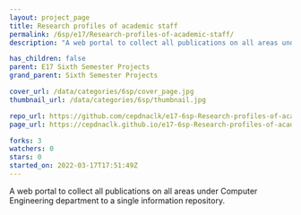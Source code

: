 ```yaml
---
layout: project_page
title: Research profiles of academic staff
permalink: /6sp/e17/Research-profiles-of-academic-staff/
description: "A web portal to collect all publications on all areas under Computer Engineering department to a single information repository.​"

has_children: false
parent: E17 Sixth Semester Projects
grand_parent: Sixth Semester Projects

cover_url: /data/categories/6sp/cover_page.jpg
thumbnail_url: /data/categories/6sp/thumbnail.jpg

repo_url: https://github.com/cepdnaclk/e17-6sp-Research-profiles-of-academic-staff
page_url: https://cepdnaclk.github.io/e17-6sp-Research-profiles-of-academic-staff

forks: 3
watchers: 0
stars: 0
started_on: 2022-03-17T17:51:49Z
---
```

A web portal to collect all publications on all areas under Computer Engineering department to a single information repository.​

